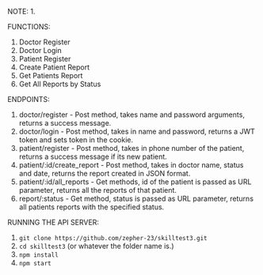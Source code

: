 NOTE:
1. 


FUNCTIONS:
1. Doctor Register
2. Doctor Login
3. Patient Register
4. Create Patient Report
5. Get Patients Report
6. Get All Reports by Status


ENDPOINTS:

1. doctor/register - Post method, takes name and password arguments, returns a success message.
2. doctor/login - Post method, takes in name and password, returns a JWT token and sets token in the cookie.
3. patient/register - Post method, takes in phone number of the patient, returns a success message if its new patient.
4. patient/:id/create_report - Post method, takes in doctor name, status and date, returns the report created in JSON format.
5. patient/:id/all_reports - Get methods, id of the patient is passed as URL parameter, returns all the reports of that patient.
6. report/:status - Get method, status is passed as URL parameter, returns all patients reports with the specified status.


RUNNING THE API SERVER:

1. `git clone https://github.com/zepher-23/skilltest3.git`
2. `cd skilltest3` (or whatever the folder name is.)
3. `npm install`
4. `npm start`



